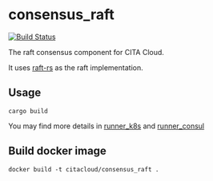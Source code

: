 # consensus_raft
[![Build Status](https://travis-ci.org/cita-cloud/consensus_raft.svg?branch=master)](https://travis-ci.org/cita-cloud/consensus_raft)

The raft consensus component for CITA Cloud.

It uses [raft-rs](https://github.com/tikv/raft-rs) as the raft implementation.

## Usage
```
cargo build
```

You may find more details in [runner_k8s](https://github.com/cita-cloud/runner_k8s) and [runner_consul](https://github.com/cita-cloud/runner_consul)

## Build docker image
```
docker build -t citacloud/consensus_raft .
```
